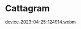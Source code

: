 # Cattagram

[device-2023-04-25-124914.webm](https://user-images.githubusercontent.com/58213594/234240427-c0122ac4-39b8-4f4f-ab52-e10cdfc4a326.webm)
